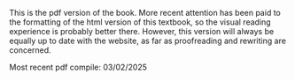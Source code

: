 This is the pdf version of the book. More recent attention has been paid to the formatting of the html version of this textbook, so the visual reading experience is probably better there. However, this version will always be equally up to date with the website, as far as proofreading and rewriting are concerned.

Most recent pdf compile: 03/02/2025 